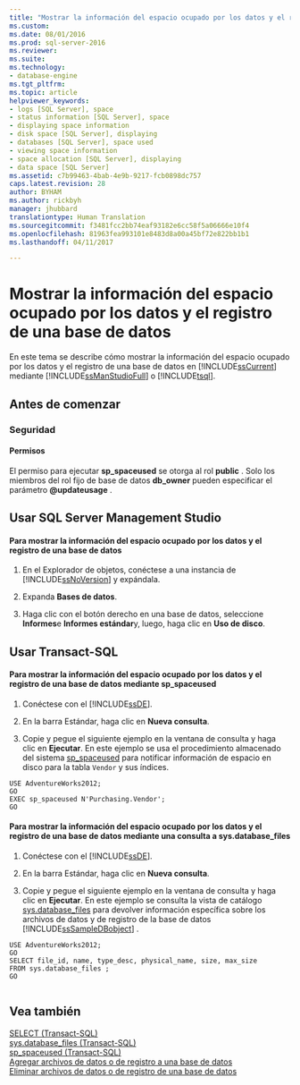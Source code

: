 ```yaml
---
title: "Mostrar la información del espacio ocupado por los datos y el registro de una base de datos | Microsoft Docs"
ms.custom: 
ms.date: 08/01/2016
ms.prod: sql-server-2016
ms.reviewer: 
ms.suite: 
ms.technology:
- database-engine
ms.tgt_pltfrm: 
ms.topic: article
helpviewer_keywords:
- logs [SQL Server], space
- status information [SQL Server], space
- displaying space information
- disk space [SQL Server], displaying
- databases [SQL Server], space used
- viewing space information
- space allocation [SQL Server], displaying
- data space [SQL Server]
ms.assetid: c7b99463-4bab-4e9b-9217-fcb0898dc757
caps.latest.revision: 28
author: BYHAM
ms.author: rickbyh
manager: jhubbard
translationtype: Human Translation
ms.sourcegitcommit: f3481fcc2bb74eaf93182e6cc58f5a06666e10f4
ms.openlocfilehash: 81963fea993101e8483d8a00a45bf72e822bb1b1
ms.lasthandoff: 04/11/2017

---
```

# <a name="display-data-and-log-space-information-for-a-database"></a>Mostrar la información del espacio ocupado por los datos y el registro de una base de datos
  En este tema se describe cómo mostrar la información del espacio ocupado por los datos y el registro de una base de datos en [!INCLUDE[ssCurrent](../../includes/sscurrent-md.md)] mediante [!INCLUDE[ssManStudioFull](../../includes/ssmanstudiofull-md.md)] o [!INCLUDE[tsql](../../includes/tsql-md.md)].  

  
##  <a name="BeforeYouBegin"></a> Antes de comenzar  
  
###  <a name="Security"></a> Seguridad  
  
####  <a name="Permissions"></a> Permisos  
 El permiso para ejecutar **sp_spaceused** se otorga al rol **public** . Solo los miembros del rol fijo de base de datos **db_owner** pueden especificar el parámetro **@updateusage** .  
  
##  <a name="SSMSProcedure"></a> Usar SQL Server Management Studio  
  
#### <a name="to-display-data-and-log-space-information-for-a-database"></a>Para mostrar la información del espacio ocupado por los datos y el registro de una base de datos  
  
1.  En el Explorador de objetos, conéctese a una instancia de [!INCLUDE[ssNoVersion](../../includes/ssnoversion-md.md)] y expándala.  
  
2.  Expanda **Bases de datos**.  
  
3.  Haga clic con el botón derecho en una base de datos, seleccione **Informes**e **Informes estándar**y, luego, haga clic en **Uso de disco**.  
  
##  <a name="TsqlProcedure"></a> Usar Transact-SQL  
  
#### <a name="to-display-data-and-log-space-information-for-a-database-by-using-spspaceused"></a>Para mostrar la información del espacio ocupado por los datos y el registro de una base de datos mediante sp_spaceused  
  
1.  Conéctese con el [!INCLUDE[ssDE](../../includes/ssde-md.md)].  
  
2.  En la barra Estándar, haga clic en **Nueva consulta**.  
  
3.  Copie y pegue el siguiente ejemplo en la ventana de consulta y haga clic en **Ejecutar**. En este ejemplo se usa el procedimiento almacenado del sistema [sp_spaceused](../../relational-databases/system-stored-procedures/sp-spaceused-transact-sql.md) para notificar información de espacio en disco para la tabla `Vendor` y sus índices.  
  
```tsql  
USE AdventureWorks2012;  
GO  
EXEC sp_spaceused N'Purchasing.Vendor';  
GO  
```  
  
#### <a name="to-display-data-and-log-space-information-for-a-database-by-querying-sysdatabasefiles"></a>Para mostrar la información del espacio ocupado por los datos y el registro de una base de datos mediante una consulta a sys.database_files  
  
1.  Conéctese con el [!INCLUDE[ssDE](../../includes/ssde-md.md)].  
  
2.  En la barra Estándar, haga clic en **Nueva consulta**.  
  
3.  Copie y pegue el siguiente ejemplo en la ventana de consulta y haga clic en **Ejecutar**. En este ejemplo se consulta la vista de catálogo [sys.database_files](../../relational-databases/system-catalog-views/sys-database-files-transact-sql.md) para devolver información específica sobre los archivos de datos y de registro de la base de datos [!INCLUDE[ssSampleDBobject](../../includes/sssampledbobject-md.md)] .  
  
```tsql  
USE AdventureWorks2012;  
GO  
SELECT file_id, name, type_desc, physical_name, size, max_size  
FROM sys.database_files ;  
GO  
  
```  
  
## <a name="see-also"></a>Vea también  
 [SELECT &#40;Transact-SQL&#41;](../../t-sql/queries/select-transact-sql.md)   
 [sys.database_files &#40;Transact-SQL&#41;](../../relational-databases/system-catalog-views/sys-database-files-transact-sql.md)   
 [sp_spaceused &#40;Transact-SQL&#41;](../../relational-databases/system-stored-procedures/sp-spaceused-transact-sql.md)   
 [Agregar archivos de datos o de registro a una base de datos](../../relational-databases/databases/add-data-or-log-files-to-a-database.md)   
 [Eliminar archivos de datos o de registro de una base de datos](../../relational-databases/databases/delete-data-or-log-files-from-a-database.md)  
  
  

